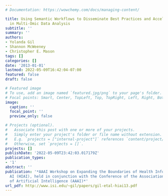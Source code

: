 ```yaml
---
# Documentation: https://wowchemy.com/docs/managing-content/

title: Using Semantic Workflows to Disseminate Best Practices and Accelerate Discoveries
  in Multi-Omic Data Analysis
subtitle: ''
summary: ''
authors:
- Yolanda Gil
- Shannon McWeeney
- Christopher E. Mason
tags: []
categories: []
date: '2013-01-01'
lastmod: 2022-05-09T16:42:04-07:00
featured: false
draft: false

# Featured image
# To use, add an image named `featured.jpg/png` to your page's folder.
# Focal points: Smart, Center, TopLeft, Top, TopRight, Left, Right, BottomLeft, Bottom, BottomRight.
image:
  caption: ''
  focal_point: ''
  preview_only: false

# Projects (optional).
#   Associate this post with one or more of your projects.
#   Simply enter your project's folder or file name without extension.
#   E.g. `projects = ["internal-project"]` references `content/project/deep-learning/index.md`.
#   Otherwise, set `projects = []`.
projects: []
publishDate: '2022-05-09T23:42:03.017179Z'
publication_types:
- '1'
abstract: ''
publication: '*AAAI Workshop on Expanding the Boundaries of Health Informatics using
  AI (HIAI), held in conjunction with the Conference of the Association for the Advancement
  of Artificial Intelligence (AAAI)*'
url_pdf: http://www.isi.edu/~gil/papers/gil-etal-hiai13.pdf
---
```


